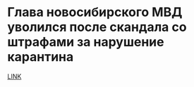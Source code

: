# Глава новосибирского МВД уволился после скандала со штрафами за нарушение карантина



[LINK](https://varlamov.ru/3868985.html)